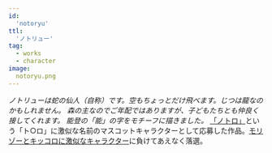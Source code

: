 ```yaml
---
id:
  'notoryu'
ttl:
  'ノトリュー'
tag:
  - works
  - character
image:
  notoryu.png
---
```


_ノトリューは蛇の仙人（自称）です。空もちょっとだけ飛べます。じつは龍なのかもしれません。
森の主なのでご年配ではありますが、子どもたちとも仲良く接してくれます。
能登の「能」の字をモチーフに描きました。_
[「ノトロ」](http://www.pref.ishikawa.jp/kodomoseisaku/notoro-kettei.html)という「ト○ロ」に激似な名前のマスコットキャラクターとして応募した作品。[モリゾーとキッコロに激似なキャラクター](http://ameblo.jp/poisontv/entry-10120739952.html)に負けてあえなく落選。
